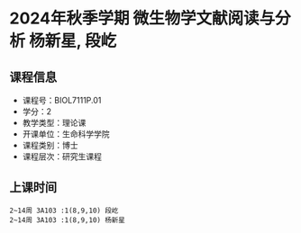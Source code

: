 # 2024年秋季学期 微生物学文献阅读与分析 杨新星, 段屹






## 课程信息

- 课程号：BIOL7111P.01
- 学分：2
- 教学类型：理论课
- 开课单位：生命科学学院
- 课程类别：博士
- 课程层次：研究生课程

## 上课时间

```
2~14周 3A103 :1(8,9,10) 段屹
2~14周 3A103 :1(8,9,10) 杨新星
```

